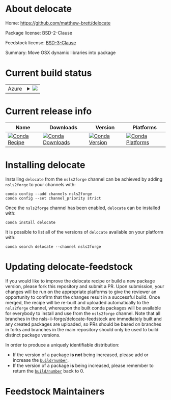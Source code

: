 About delocate
==============

Home: https://github.com/matthew-brett/delocate

Package license: BSD-2-Clause

Feedstock license: [BSD-3-Clause](https://github.com/nsls-ii-forge/delocate-feedstock/blob/master/LICENSE.txt)

Summary: Move OSX dynamic libraries into package

Current build status
====================


<table>
    
  <tr>
    <td>Azure</td>
    <td>
      <details>
        <summary>
          <a href="https://dev.azure.com/nsls2forge/nsls2forge/_build/latest?definitionId=254&branchName=master">
            <img src="https://dev.azure.com/nsls2forge/nsls2forge/_apis/build/status/delocate-feedstock?branchName=master">
          </a>
        </summary>
        <table>
          <thead><tr><th>Variant</th><th>Status</th></tr></thead>
          <tbody><tr>
              <td>osx_64_python3.7</td>
              <td>
                <a href="https://dev.azure.com/nsls2forge/nsls2forge/_build/latest?definitionId=254&branchName=master">
                  <img src="https://dev.azure.com/nsls2forge/nsls2forge/_apis/build/status/delocate-feedstock?branchName=master&jobName=osx&configuration=osx_64_python3.7" alt="variant">
                </a>
              </td>
            </tr><tr>
              <td>osx_64_python3.8</td>
              <td>
                <a href="https://dev.azure.com/nsls2forge/nsls2forge/_build/latest?definitionId=254&branchName=master">
                  <img src="https://dev.azure.com/nsls2forge/nsls2forge/_apis/build/status/delocate-feedstock?branchName=master&jobName=osx&configuration=osx_64_python3.8" alt="variant">
                </a>
              </td>
            </tr><tr>
              <td>osx_64_python3.9</td>
              <td>
                <a href="https://dev.azure.com/nsls2forge/nsls2forge/_build/latest?definitionId=254&branchName=master">
                  <img src="https://dev.azure.com/nsls2forge/nsls2forge/_apis/build/status/delocate-feedstock?branchName=master&jobName=osx&configuration=osx_64_python3.9" alt="variant">
                </a>
              </td>
            </tr>
          </tbody>
        </table>
      </details>
    </td>
  </tr>
</table>

Current release info
====================

| Name | Downloads | Version | Platforms |
| --- | --- | --- | --- |
| [![Conda Recipe](https://img.shields.io/badge/recipe-delocate-green.svg)](https://anaconda.org/nsls2forge/delocate) | [![Conda Downloads](https://img.shields.io/conda/dn/nsls2forge/delocate.svg)](https://anaconda.org/nsls2forge/delocate) | [![Conda Version](https://img.shields.io/conda/vn/nsls2forge/delocate.svg)](https://anaconda.org/nsls2forge/delocate) | [![Conda Platforms](https://img.shields.io/conda/pn/nsls2forge/delocate.svg)](https://anaconda.org/nsls2forge/delocate) |

Installing delocate
===================

Installing `delocate` from the `nsls2forge` channel can be achieved by adding `nsls2forge` to your channels with:

```
conda config --add channels nsls2forge
conda config --set channel_priority strict
```

Once the `nsls2forge` channel has been enabled, `delocate` can be installed with:

```
conda install delocate
```

It is possible to list all of the versions of `delocate` available on your platform with:

```
conda search delocate --channel nsls2forge
```




Updating delocate-feedstock
===========================

If you would like to improve the delocate recipe or build a new
package version, please fork this repository and submit a PR. Upon submission,
your changes will be run on the appropriate platforms to give the reviewer an
opportunity to confirm that the changes result in a successful build. Once
merged, the recipe will be re-built and uploaded automatically to the
`nsls2forge` channel, whereupon the built conda packages will be available for
everybody to install and use from the `nsls2forge` channel.
Note that all branches in the nsls-ii-forge/delocate-feedstock are
immediately built and any created packages are uploaded, so PRs should be based
on branches in forks and branches in the main repository should only be used to
build distinct package versions.

In order to produce a uniquely identifiable distribution:
 * If the version of a package **is not** being increased, please add or increase
   the [``build/number``](https://docs.conda.io/projects/conda-build/en/latest/resources/define-metadata.html#build-number-and-string).
 * If the version of a package **is** being increased, please remember to return
   the [``build/number``](https://docs.conda.io/projects/conda-build/en/latest/resources/define-metadata.html#build-number-and-string)
   back to 0.

Feedstock Maintainers
=====================


